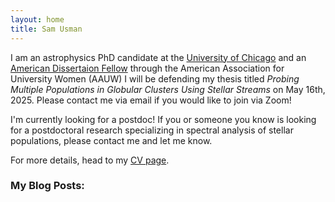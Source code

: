```yaml
---
layout: home
title: Sam Usman
---
```

I am an astrophysics PhD candidate at the [University of
Chicago](https://astrophysics.uchicago.edu) and an [American Dissertaion
Fellow](https://astrophysics.uchicago.edu/news/article/samantha-usman-has-been-awarded-the-aauw-american-dissertation-fellowship/) through the American Association for University Women (AAUW)
I will be defending my thesis titled *Probing Multiple Populations in
Globular Clusters Using Stellar Streams* on May 16th, 2025. 
Please contact me via email if you would like to join via Zoom!

I'm currently looking for a postdoc!
If you or someone you know is looking for a postdoctoral research specializing
in spectral analysis of stellar populations, please contact me and let me know.

For more details, head to my [CV page](CV.md).

### My Blog Posts:
